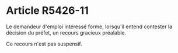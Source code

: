 # Article R5426-11

Le demandeur d'emploi intéressé forme, lorsqu'il entend contester la décision du préfet, un recours gracieux préalable.

  
Ce recours n'est pas suspensif.